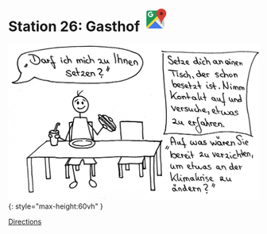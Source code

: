 
# Station 26: Gasthof <a href="https://www.google.com/maps/dir/?api=1&travelmode=walking&destination=47.7960105,13.0196311"><img src="https://github.com/kipppunkte/kipppunkte/raw/gh-pages/assets/google-maps.svg" width="48" height="48"></a>

![Image title](assets/26_Spiel-Station_Gasthof.png){: style="max-height:60vh" }


[Directions](https://www.google.com/maps/dir/?api=1&travelmode=walking&destination=47.7960105,13.0196311)